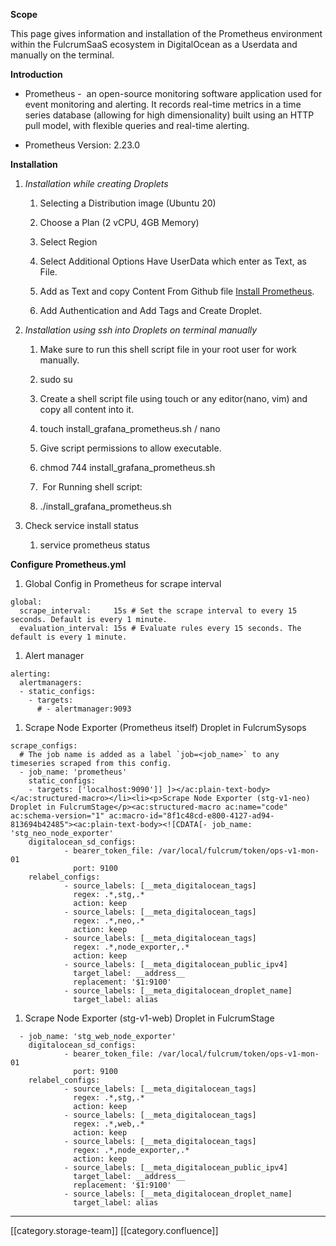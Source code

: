  **Scope** 

This page gives information and installation of the Prometheus environment within the FulcrumSaaS ecosystem in DigitalOcean as a Userdata and manually on the terminal.

 **Introduction** 


* Prometheus -  an open-source monitoring software application used for event monitoring and alerting. It records real-time metrics in a time series database (allowing for high dimensionality) built using an HTTP pull model, with flexible queries and real-time alerting.


* Prometheus Version: 2.23.0



 **Installation** 


1.  _Installation while creating Droplets_ 


    1. Selecting a Distribution image (Ubuntu 20)


    1. Choose a Plan (2 vCPU, 4GB Memory)


    1. Select Region


    1. Select Additional Options Have UserData which enter as Text, as File.


    1. Add as Text and copy Content From Github file [Install Prometheus](https://github.com/upvision-in/devops-assets/blob/master/scripts/shell/install/install_grafana_prometheus.sh).



    
    1. Add Authentication and Add Tags and Create Droplet.



    
1.  _Installation using ssh into Droplets on terminal manually_ 


    1. Make sure to run this shell script file in your root user for work manually.


    1. sudo su



    
    1. Create a shell script file using touch or any editor(nano, vim) and copy all content into it.


    1. touch install_grafana_prometheus.sh / nano



    
    1. Give script permissions to allow executable.


    1. chmod 744 install_grafana_prometheus.sh



    
    1.  For Running shell script:


    1. ./install_grafana_prometheus.sh



    

    
1. Check service install status


    1. service prometheus status



    

 **Configure Prometheus.yml** 


1. Global Config in Prometheus for scrape interval


```
global:
  scrape_interval:     15s # Set the scrape interval to every 15 seconds. Default is every 1 minute.
  evaluation_interval: 15s # Evaluate rules every 15 seconds. The default is every 1 minute.
```

1. Alert manager


```
alerting:
  alertmanagers:
  - static_configs:
    - targets:
      # - alertmanager:9093
```

1. Scrape Node Exporter (Prometheus itself) Droplet in FulcrumSysops


```
scrape_configs:
  # The job name is added as a label `job=<job_name>` to any timeseries scraped from this config.
  - job_name: 'prometheus'
    static_configs:
    - targets: ['localhost:9090']] ]></ac:plain-text-body></ac:structured-macro></li><li><p>Scrape Node Exporter (stg-v1-neo) Droplet in FulcrumStage</p><ac:structured-macro ac:name="code" ac:schema-version="1" ac:macro-id="8f1c48cd-e800-4127-ad94-813694b42485"><ac:plain-text-body><![CDATA[- job_name: 'stg_neo_node_exporter'
    digitalocean_sd_configs:
            - bearer_token_file: /var/local/fulcrum/token/ops-v1-mon-01
              port: 9100
    relabel_configs:
            - source_labels: [__meta_digitalocean_tags]
              regex: .*,stg,.*
              action: keep
            - source_labels: [__meta_digitalocean_tags]
              regex: .*,neo,.*
              action: keep
            - source_labels: [__meta_digitalocean_tags]
              regex: .*,node_exporter,.*
              action: keep
            - source_labels: [__meta_digitalocean_public_ipv4]
              target_label: __address__
              replacement: '$1:9100'
            - source_labels: [__meta_digitalocean_droplet_name]
              target_label: alias
```

1. Scrape Node Exporter (stg-v1-web) Droplet in FulcrumStage


```
  - job_name: 'stg_web_node_exporter'
    digitalocean_sd_configs:
            - bearer_token_file: /var/local/fulcrum/token/ops-v1-mon-01
              port: 9100
    relabel_configs:
            - source_labels: [__meta_digitalocean_tags]
              regex: .*,stg,.*
              action: keep
            - source_labels: [__meta_digitalocean_tags]
              regex: .*,web,.*
              action: keep
            - source_labels: [__meta_digitalocean_tags]
              regex: .*,node_exporter,.*
              action: keep
            - source_labels: [__meta_digitalocean_public_ipv4]
              target_label: __address__
              replacement: '$1:9100'
            - source_labels: [__meta_digitalocean_droplet_name]
              target_label: alias
```






*****

[[category.storage-team]] 
[[category.confluence]] 
